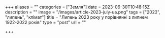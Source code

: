 +++
aliases = ""
categories = ["Земля"]
date = 2023-06-30T10:48:15Z
description = ""
image = "/images/article-2023-july-ua.png"
tags = ["2023", "липень", "клiмат"]
title = "Липень 2023 року у порівнянні з липнем 1922-2022 років"
type = "post"
url = ""

+++
